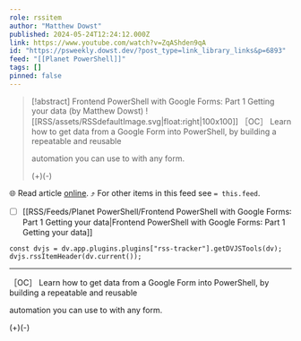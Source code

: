 ```yaml
---
role: rssitem
author: "Matthew Dowst"
published: 2024-05-24T12:24:12.000Z
link: https://www.youtube.com/watch?v=ZqAShden9qA
id: "https://psweekly.dowst.dev/?post_type=link_library_links&p=6893"
feed: "[[Planet PowerShell]]"
tags: []
pinned: false
---
```


> [!abstract] Frontend PowerShell with Google Forms: Part 1 Getting your data (by Matthew Dowst)
> ![[RSS/assets/RSSdefaultImage.svg|float:right|100x100]] ［OC］ Learn how to get data from a Google Form into PowerShell, by building a repeatable and reusable
> 
> automation you can use to with any form.
> 
> (+)(-)

🌐 Read article [online](https://www.youtube.com/watch?v=ZqAShden9qA). ⤴ For other items in this feed see `= this.feed`.

- [ ] [[RSS/Feeds/Planet PowerShell/Frontend PowerShell with Google Forms꞉ Part 1 Getting your data|Frontend PowerShell with Google Forms꞉ Part 1 Getting your data]]

~~~dataviewjs
const dvjs = dv.app.plugins.plugins["rss-tracker"].getDVJSTools(dv);
dvjs.rssItemHeader(dv.current());
~~~

- - -
［OC］ Learn how to get data from a Google Form into PowerShell, by building a repeatable and reusable

automation you can use to with any form.

(+)(-)